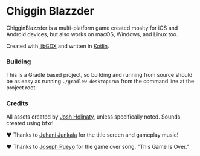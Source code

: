 # Chiggin Blazzder

ChigginBlazzder is a multi-platform game created moslty for iOS and Android devices, but also works on macOS, Windows, and Linux too.

Created with [libGDX](https://github.com/libgdx/libgdx) and written in [Kotlin](https://kotlinlang.org/).

### Building

This is a Gradle based project, so building and running from source should be as easy as running `./gradlew desktop:run` from the command line at the project root.

### Credits

All assets created by [Josh Holinaty](http://www.holinaty.com), unless specifically noted. 
Sounds created using bfxr!

♥ Thanks to [Juhani Junkala](https://juhanijunkala.com/) for the title screen and gameplay music!  

♥ Thanks to [Joseph Pueyo](http://www.josephpueyo.com/) for the game over song, "This Game Is Over." 
